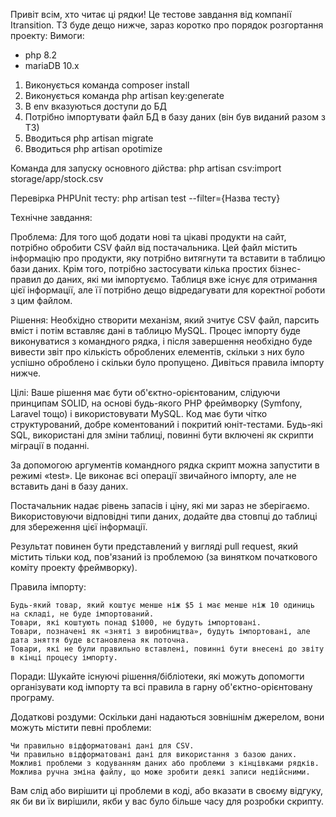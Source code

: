 Привіт всім, хто читає ці рядки! Це тестове завдання від компанії Itransition. ТЗ буде дещо нижче, зараз коротко про порядок розгортання проекту:
Вимоги:
- php 8.2
- mariaDB 10.x

1) Виконується команда composer install
2) Виконується команда php artisan key:generate
3) В env вказуються доступи до БД
4) Потрібно імпортувати файл БД в базу даних (він був виданий разом з ТЗ)
5) Вводиться php artisan migrate
6) Вводиться php artisan opotimize

Команда для запуску основного дійства: php artisan csv:import storage/app/stock.csv

Перевірка PHPUnit тесту: php artisan test --filter={Назва тесту}



Технічне завдання:

Проблема: Для того щоб додати нові та цікаві продукти на сайт, потрібно обробити CSV файл від постачальника. Цей файл містить інформацію про продукти, яку потрібно витягнути та вставити в таблицю бази даних. Крім того, потрібно застосувати кілька простих бізнес-правил до даних, які ми імпортуємо. Таблиця вже існує для отримання цієї інформації, але її потрібно дещо відредагувати для коректної роботи з цим файлом.

Рішення: Необхідно створити механізм, який зчитує CSV файл, парсить вміст і потім вставляє дані в таблицю MySQL. Процес імпорту буде виконуватися з командного рядка, і після завершення необхідно буде вивести звіт про кількість оброблених елементів, скільки з них було успішно оброблено і скільки було пропущено. Дивіться правила імпорту нижче.

Цілі: Ваше рішення має бути об'єктно-орієнтованим, слідуючи принципам SOLID, на основі будь-якого PHP фреймворку (Symfony, Laravel тощо) і використовувати MySQL. Код має бути чітко структурований, добре коментований і покритий юніт-тестами. Будь-які SQL, використані для зміни таблиці, повинні бути включені як скрипти міграції в поданні.

За допомогою аргументів командного рядка скрипт можна запустити в режимі «test». Це виконає всі операції звичайного імпорту, але не вставить дані в базу даних.

Постачальник надає рівень запасів і ціну, які ми зараз не зберігаємо. Використовуючи відповідні типи даних, додайте два стовпці до таблиці для збереження цієї інформації.

Результат повинен бути представлений у вигляді pull request, який містить тільки код, пов'язаний із проблемою (за винятком початкового коміту проекту фреймворку).

Правила імпорту:

    Будь-який товар, який коштує менше ніж $5 і має менше ніж 10 одиниць на складі, не буде імпортований.
    Товари, які коштують понад $1000, не будуть імпортовані.
    Товари, позначені як «зняті з виробництва», будуть імпортовані, але дата зняття буде встановлена як поточна.
    Товари, які не були правильно вставлені, повинні бути внесені до звіту в кінці процесу імпорту.

Поради: Шукайте існуючі рішення/бібліотеки, які можуть допомогти організувати код імпорту та всі правила в гарну об'єктно-орієнтовану програму.

Додаткові роздуми: Оскільки дані надаються зовнішнім джерелом, вони можуть містити певні проблеми:

    Чи правильно відформатовані дані для CSV.
    Чи правильно відформатовані дані для використання з базою даних.
    Можливі проблеми з кодуванням даних або проблеми з кінцівками рядків.
    Можлива ручна зміна файлу, що може зробити деякі записи недійсними.

Вам слід або вирішити ці проблеми в коді, або вказати в своєму відгуку, як би ви їх вирішили, якби у вас було більше часу для розробки скрипту.
